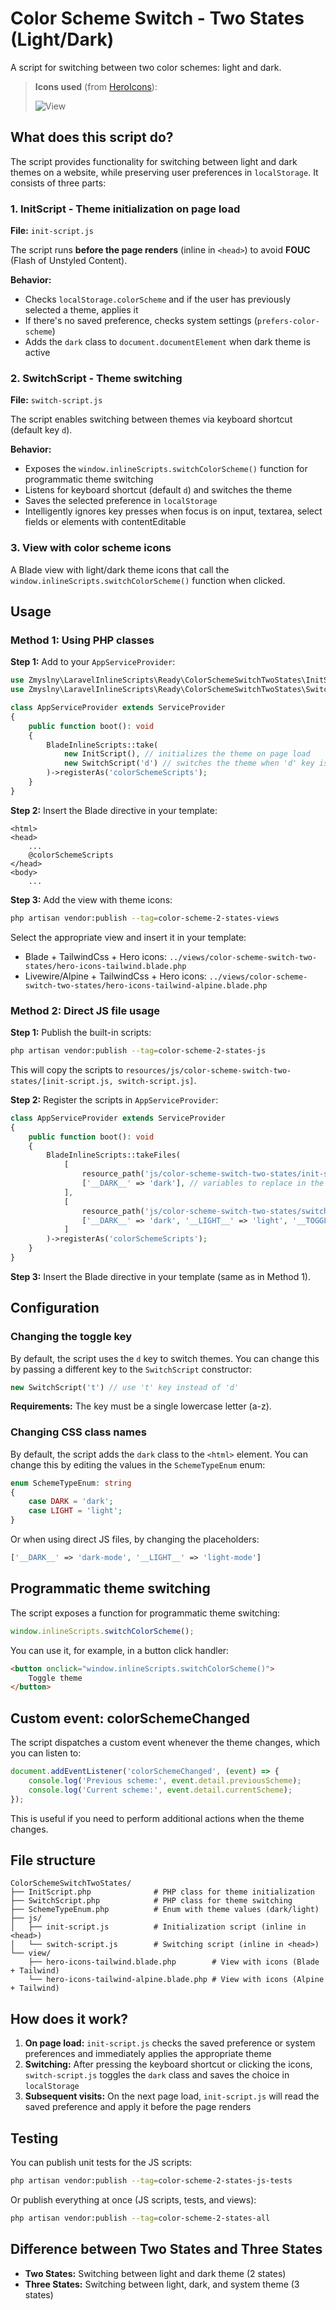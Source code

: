 # Color Scheme Switch - Two States (Light/Dark)

A script for switching between two color schemes: light and dark.

> **Icons used** (from [HeroIcons](https://heroicons.com)):
>
> ![View](/../assets/2-states-hero-icons.gif)

## What does this script do?

The script provides functionality for switching between light and dark themes on a website, while preserving user preferences in `localStorage`. It consists of three parts:

### 1. InitScript - Theme initialization on page load

**File:** `init-script.js`

The script runs **before the page renders** (inline in `<head>`) to avoid **FOUC** (Flash of Unstyled Content).

**Behavior:**
- Checks `localStorage.colorScheme` and if the user has previously selected a theme, applies it
- If there's no saved preference, checks system settings (`prefers-color-scheme`)
- Adds the `dark` class to `document.documentElement` when dark theme is active

### 2. SwitchScript - Theme switching

**File:** `switch-script.js`

The script enables switching between themes via keyboard shortcut (default key `d`).

**Behavior:**
- Exposes the `window.inlineScripts.switchColorScheme()` function for programmatic theme switching
- Listens for keyboard shortcut (default `d`) and switches the theme
- Saves the selected preference in `localStorage`
- Intelligently ignores key presses when focus is on input, textarea, select fields or elements with contentEditable

### 3. View with color scheme icons

A Blade view with light/dark theme icons that call the `window.inlineScripts.switchColorScheme()` function when clicked.

## Usage

### Method 1: Using PHP classes

**Step 1:** Add to your `AppServiceProvider`:

```php
use Zmyslny\LaravelInlineScripts\Ready\ColorSchemeSwitchTwoStates\InitScript;
use Zmyslny\LaravelInlineScripts\Ready\ColorSchemeSwitchTwoStates\SwitchScript;

class AppServiceProvider extends ServiceProvider 
{
    public function boot(): void 
    {
        BladeInlineScripts::take(
            new InitScript(), // initializes the theme on page load
            new SwitchScript('d') // switches the theme when 'd' key is pressed
        )->registerAs('colorSchemeScripts');
    }
}
```

**Step 2:** Insert the Blade directive in your template:

```blade
<html>
<head>
    ... 
    @colorSchemeScripts
</head>
<body>
    ...
``` 

**Step 3:** Add the view with theme icons:

```bash
php artisan vendor:publish --tag=color-scheme-2-states-views
```

Select the appropriate view and insert it in your template:
- Blade + TailwindCss + Hero icons: `../views/color-scheme-switch-two-states/hero-icons-tailwind.blade.php`
- Livewire/Alpine + TailwindCss + Hero icons: `../views/color-scheme-switch-two-states/hero-icons-tailwind-alpine.blade.php`

### Method 2: Direct JS file usage

**Step 1:** Publish the built-in scripts:

```bash
php artisan vendor:publish --tag=color-scheme-2-states-js
```

This will copy the scripts to `resources/js/color-scheme-switch-two-states/[init-script.js, switch-script.js]`.

**Step 2:** Register the scripts in `AppServiceProvider`:

```php
class AppServiceProvider extends ServiceProvider 
{
    public function boot(): void 
    {
        BladeInlineScripts::takeFiles(
            [
                resource_path('js/color-scheme-switch-two-states/init-script.js'),
                ['__DARK__' => 'dark'], // variables to replace in the script
            ],
            [
                resource_path('js/color-scheme-switch-two-states/switch-script.js'),
                ['__DARK__' => 'dark', '__LIGHT__' => 'light', '__TOGGLE_KEY__' => 'd'],
            ]
        )->registerAs('colorSchemeScripts');
    }
}
```

**Step 3:** Insert the Blade directive in your template (same as in Method 1).

## Configuration

### Changing the toggle key

By default, the script uses the `d` key to switch themes. You can change this by passing a different key to the `SwitchScript` constructor:

```php
new SwitchScript('t') // use 't' key instead of 'd'
```

**Requirements:** The key must be a single lowercase letter (a-z).

### Changing CSS class names

By default, the script adds the `dark` class to the `<html>` element. You can change this by editing the values in the `SchemeTypeEnum` enum:

```php
enum SchemeTypeEnum: string
{
    case DARK = 'dark';
    case LIGHT = 'light';
}
```

Or when using direct JS files, by changing the placeholders:

```php
['__DARK__' => 'dark-mode', '__LIGHT__' => 'light-mode']
```

## Programmatic theme switching

The script exposes a function for programmatic theme switching:

```javascript
window.inlineScripts.switchColorScheme();
```

You can use it, for example, in a button click handler:

```html
<button onclick="window.inlineScripts.switchColorScheme()">
    Toggle theme
</button>
```

## Custom event: colorSchemeChanged

The script dispatches a custom event whenever the theme changes, which you can listen to:

```javascript
document.addEventListener('colorSchemeChanged', (event) => {
    console.log('Previous scheme:', event.detail.previousScheme);
    console.log('Current scheme:', event.detail.currentScheme);
});
```

This is useful if you need to perform additional actions when the theme changes.

## File structure

```
ColorSchemeSwitchTwoStates/
├── InitScript.php              # PHP class for theme initialization
├── SwitchScript.php            # PHP class for theme switching
├── SchemeTypeEnum.php          # Enum with theme values (dark/light)
├── js/
│   ├── init-script.js          # Initialization script (inline in <head>)
│   └── switch-script.js        # Switching script (inline in <head>)
└── view/
    ├── hero-icons-tailwind.blade.php        # View with icons (Blade + Tailwind)
    └── hero-icons-tailwind-alpine.blade.php # View with icons (Alpine + Tailwind)
```

## How does it work?

1. **On page load:** `init-script.js` checks the saved preference or system preferences and immediately applies the appropriate theme
2. **Switching:** After pressing the keyboard shortcut or clicking the icons, `switch-script.js` toggles the `dark` class and saves the choice in `localStorage`
3. **Subsequent visits:** On the next page load, `init-script.js` will read the saved preference and apply it before the page renders

## Testing

You can publish unit tests for the JS scripts:

```bash
php artisan vendor:publish --tag=color-scheme-2-states-js-tests
```

Or publish everything at once (JS scripts, tests, and views):

```bash
php artisan vendor:publish --tag=color-scheme-2-states-all
```

## Difference between Two States and Three States

- **Two States:** Switching between light and dark theme (2 states)
- **Three States:** Switching between light, dark, and system theme (3 states)
